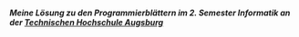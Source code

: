 ##### Meine Lösung zu den Programmierblättern im 2. Semester Informatik an der [Technischen Hochschule Augsburg](https://www.hs-augsburg.de)
